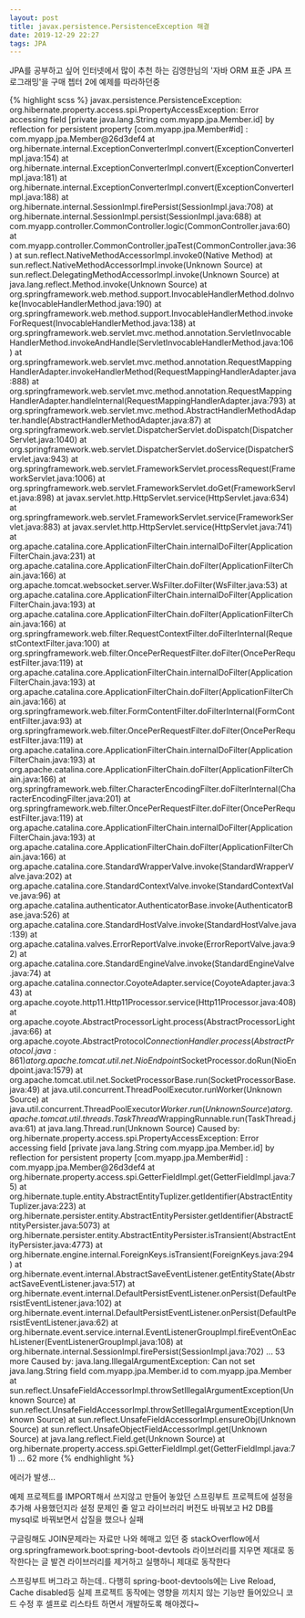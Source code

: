 ```yaml
---
layout: post
title: javax.persistence.PersistenceException 해결
date: 2019-12-29 22:27
tags: JPA
---
```


JPA를 공부하고 싶어 인터넷에서 많이 추천 하는
김영한님의 '자바 ORM 표준 JPA 프로그래밍'을 구매
쳅터 2에 예제를 따라하던중

{% highlight scss %}
javax.persistence.PersistenceException: org.hibernate.property.access.spi.PropertyAccessException: Error accessing field [private java.lang.String com.myapp.jpa.Member.id] by reflection for persistent property [com.myapp.jpa.Member#id] : com.myapp.jpa.Member@26d3def4
	at org.hibernate.internal.ExceptionConverterImpl.convert(ExceptionConverterImpl.java:154)
	at org.hibernate.internal.ExceptionConverterImpl.convert(ExceptionConverterImpl.java:181)
	at org.hibernate.internal.ExceptionConverterImpl.convert(ExceptionConverterImpl.java:188)
	at org.hibernate.internal.SessionImpl.firePersist(SessionImpl.java:708)
	at org.hibernate.internal.SessionImpl.persist(SessionImpl.java:688)
	at com.myapp.controller.CommonController.logic(CommonController.java:60)
	at com.myapp.controller.CommonController.jpaTest(CommonController.java:36)
	at sun.reflect.NativeMethodAccessorImpl.invoke0(Native Method)
	at sun.reflect.NativeMethodAccessorImpl.invoke(Unknown Source)
	at sun.reflect.DelegatingMethodAccessorImpl.invoke(Unknown Source)
	at java.lang.reflect.Method.invoke(Unknown Source)
	at org.springframework.web.method.support.InvocableHandlerMethod.doInvoke(InvocableHandlerMethod.java:190)
	at org.springframework.web.method.support.InvocableHandlerMethod.invokeForRequest(InvocableHandlerMethod.java:138)
	at org.springframework.web.servlet.mvc.method.annotation.ServletInvocableHandlerMethod.invokeAndHandle(ServletInvocableHandlerMethod.java:106)
	at org.springframework.web.servlet.mvc.method.annotation.RequestMappingHandlerAdapter.invokeHandlerMethod(RequestMappingHandlerAdapter.java:888)
	at org.springframework.web.servlet.mvc.method.annotation.RequestMappingHandlerAdapter.handleInternal(RequestMappingHandlerAdapter.java:793)
	at org.springframework.web.servlet.mvc.method.AbstractHandlerMethodAdapter.handle(AbstractHandlerMethodAdapter.java:87)
	at org.springframework.web.servlet.DispatcherServlet.doDispatch(DispatcherServlet.java:1040)
	at org.springframework.web.servlet.DispatcherServlet.doService(DispatcherServlet.java:943)
	at org.springframework.web.servlet.FrameworkServlet.processRequest(FrameworkServlet.java:1006)
	at org.springframework.web.servlet.FrameworkServlet.doGet(FrameworkServlet.java:898)
	at javax.servlet.http.HttpServlet.service(HttpServlet.java:634)
	at org.springframework.web.servlet.FrameworkServlet.service(FrameworkServlet.java:883)
	at javax.servlet.http.HttpServlet.service(HttpServlet.java:741)
	at org.apache.catalina.core.ApplicationFilterChain.internalDoFilter(ApplicationFilterChain.java:231)
	at org.apache.catalina.core.ApplicationFilterChain.doFilter(ApplicationFilterChain.java:166)
	at org.apache.tomcat.websocket.server.WsFilter.doFilter(WsFilter.java:53)
	at org.apache.catalina.core.ApplicationFilterChain.internalDoFilter(ApplicationFilterChain.java:193)
	at org.apache.catalina.core.ApplicationFilterChain.doFilter(ApplicationFilterChain.java:166)
	at org.springframework.web.filter.RequestContextFilter.doFilterInternal(RequestContextFilter.java:100)
	at org.springframework.web.filter.OncePerRequestFilter.doFilter(OncePerRequestFilter.java:119)
	at org.apache.catalina.core.ApplicationFilterChain.internalDoFilter(ApplicationFilterChain.java:193)
	at org.apache.catalina.core.ApplicationFilterChain.doFilter(ApplicationFilterChain.java:166)
	at org.springframework.web.filter.FormContentFilter.doFilterInternal(FormContentFilter.java:93)
	at org.springframework.web.filter.OncePerRequestFilter.doFilter(OncePerRequestFilter.java:119)
	at org.apache.catalina.core.ApplicationFilterChain.internalDoFilter(ApplicationFilterChain.java:193)
	at org.apache.catalina.core.ApplicationFilterChain.doFilter(ApplicationFilterChain.java:166)
	at org.springframework.web.filter.CharacterEncodingFilter.doFilterInternal(CharacterEncodingFilter.java:201)
	at org.springframework.web.filter.OncePerRequestFilter.doFilter(OncePerRequestFilter.java:119)
	at org.apache.catalina.core.ApplicationFilterChain.internalDoFilter(ApplicationFilterChain.java:193)
	at org.apache.catalina.core.ApplicationFilterChain.doFilter(ApplicationFilterChain.java:166)
	at org.apache.catalina.core.StandardWrapperValve.invoke(StandardWrapperValve.java:202)
	at org.apache.catalina.core.StandardContextValve.invoke(StandardContextValve.java:96)
	at org.apache.catalina.authenticator.AuthenticatorBase.invoke(AuthenticatorBase.java:526)
	at org.apache.catalina.core.StandardHostValve.invoke(StandardHostValve.java:139)
	at org.apache.catalina.valves.ErrorReportValve.invoke(ErrorReportValve.java:92)
	at org.apache.catalina.core.StandardEngineValve.invoke(StandardEngineValve.java:74)
	at org.apache.catalina.connector.CoyoteAdapter.service(CoyoteAdapter.java:343)
	at org.apache.coyote.http11.Http11Processor.service(Http11Processor.java:408)
	at org.apache.coyote.AbstractProcessorLight.process(AbstractProcessorLight.java:66)
	at org.apache.coyote.AbstractProtocol$ConnectionHandler.process(AbstractProtocol.java:861)
	at org.apache.tomcat.util.net.NioEndpoint$SocketProcessor.doRun(NioEndpoint.java:1579)
	at org.apache.tomcat.util.net.SocketProcessorBase.run(SocketProcessorBase.java:49)
	at java.util.concurrent.ThreadPoolExecutor.runWorker(Unknown Source)
	at java.util.concurrent.ThreadPoolExecutor$Worker.run(Unknown Source)
	at org.apache.tomcat.util.threads.TaskThread$WrappingRunnable.run(TaskThread.java:61)
	at java.lang.Thread.run(Unknown Source)
Caused by: org.hibernate.property.access.spi.PropertyAccessException: Error accessing field [private java.lang.String com.myapp.jpa.Member.id] by reflection for persistent property [com.myapp.jpa.Member#id] : com.myapp.jpa.Member@26d3def4
	at org.hibernate.property.access.spi.GetterFieldImpl.get(GetterFieldImpl.java:75)
	at org.hibernate.tuple.entity.AbstractEntityTuplizer.getIdentifier(AbstractEntityTuplizer.java:223)
	at org.hibernate.persister.entity.AbstractEntityPersister.getIdentifier(AbstractEntityPersister.java:5073)
	at org.hibernate.persister.entity.AbstractEntityPersister.isTransient(AbstractEntityPersister.java:4773)
	at org.hibernate.engine.internal.ForeignKeys.isTransient(ForeignKeys.java:294)
	at org.hibernate.event.internal.AbstractSaveEventListener.getEntityState(AbstractSaveEventListener.java:517)
	at org.hibernate.event.internal.DefaultPersistEventListener.onPersist(DefaultPersistEventListener.java:102)
	at org.hibernate.event.internal.DefaultPersistEventListener.onPersist(DefaultPersistEventListener.java:62)
	at org.hibernate.event.service.internal.EventListenerGroupImpl.fireEventOnEachListener(EventListenerGroupImpl.java:108)
	at org.hibernate.internal.SessionImpl.firePersist(SessionImpl.java:702)
	... 53 more
Caused by: java.lang.IllegalArgumentException: Can not set java.lang.String field com.myapp.jpa.Member.id to com.myapp.jpa.Member
	at sun.reflect.UnsafeFieldAccessorImpl.throwSetIllegalArgumentException(Unknown Source)
	at sun.reflect.UnsafeFieldAccessorImpl.throwSetIllegalArgumentException(Unknown Source)
	at sun.reflect.UnsafeFieldAccessorImpl.ensureObj(Unknown Source)
	at sun.reflect.UnsafeObjectFieldAccessorImpl.get(Unknown Source)
	at java.lang.reflect.Field.get(Unknown Source)
	at org.hibernate.property.access.spi.GetterFieldImpl.get(GetterFieldImpl.java:71)
	... 62 more
{% endhighlight %}

에러가 발생...

예제 프로젝트를 IMPORT해서 쓰지않고
만들어 놓았던 스프링부트 프로젝트에 설정을 추가해 사용했던지라
설정 문제인 줄 알고 라이브러리 버전도 바꿔보고 H2 DB를 mysql로 바꿔보면서 삽질을 했으나 실패

구글링해도 JOIN문제라는 자료만 나와 헤매고 있던 중
stackOverflow에서 org.springframework.boot:spring-boot-devtools 라이브러리를 지우면 제대로 동작한다는 글 발견
라이브러리를 제거하고 실행하니 제대로 동작한다

스프링부트 버그라고 하는데..
다행히 spring-boot-devtools에는 Live Reload, Cache disabled등 실제 프로젝트 동작에는 영향을 끼치지 않는 기능만 들어있으니
코드 수정 후 셀프로 리스타트 하면서 개발하도록 해야겠다~